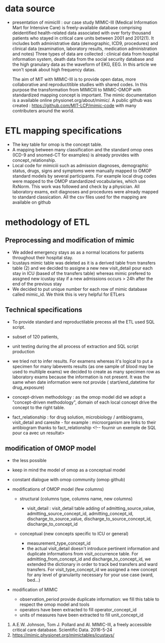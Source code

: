 # data source

- presentation of mimicIII : our case study
  MIMIC-III (Medical Information Mart for Intensive Care) is freely-available database comprising deidentified 
  health-related data associated with over forty thousand patients who stayed in critical care units between 2001 and 2012(1).
  It includes both administrative data (demographic, ICD9, procedures) and clinical data (examination, laboratory results, medication administration and notes)
  Three types of data are collected : clinical data from hospital information system, death data from the social security database
  and the high granulary data as the waveform of EKG, EEG.
  In this article we won't speak about high frequency datas. 

  The aim of MIT with MIMIC-III is to provide open datas, more collaborative and reproductitible studies with shared codes. 
  In this purpose the transformation from MIMICIII to MIMIC-OMOP with standardized mapping concept is important.
  The mimic documentation is a available online physionet.org/about/mimic/. 
  A public github was created : https://github.com/MIT-LCP/mimic-code with many contributers around the world. 

# ETL mapping specifications
- The key table for omop is the concept table.
- A mapping between many classification and the standard omop ones (ICD-9 and snomed-CT for examples) is already provides with concept_relationship.
- Local code for mimiciii such as admission diagnoses, demographic status, drugs, signs and symptoms were manually mapped to OMOP standard models by several participants. For example local drug codes were mapped to the OMOP standardized vocabularies, which use RxNorm. This work was followed and check by a physician. All laboratory exams, exit diagnoses and procedures were already mapped to standard classication. All the csv files used for the mapping are available on github
	
# methodology of ETL

## Preprocessing and modification of mimic

- We added emergency stays as as a normal locations for patients throughout their hospital stay.
- Icustays mimic table was deleted as it is a derived table from transfers table (2) and we decided to assigne a new new visit_detail pour each stay in ICU (based of the transfers table) whereas mimic prefered to assgned new icustay stay if a new admissions occurs > 24h after the end of the previous stay
- We decided to put unique number for each row of mimic database  called mimic_id. We think this is very helpful for ETLers

## Technical specifications
- To provide standard and reproductilable precess all the ETL used SQL script.
- subset of 120 patients, 
- unit testing during the all process of extraction and SQL script production

- we tried  not to infer results. For examens whereas it's logical to put a specimen for many labevents results (as one sample of blood may be used to multilple exams) we decided to create as many specimen row as laboratory exams because the information is not present. It was the same when date information were not provide ( start/end_datetime for drug_exposure)

- concept-driven methodology : as the omop model did we adopt a "concept-driven methodology", domain of each local concept drive the concept to the right table.

- fact_relationship : for drug solution, microbiology / antibiograms, visit_detail and caresite
		- for example : microorganism are links to their antibiogram thanks to fact_relationship
		  <!-- fournir un exemple de SQL pour ca avec un resultat>

## modification of OMOP model
- the less possible
- keep in mind the model of omop as a conceptual model
- constant dialogue with omop community (omop github) 

- modifications of OMOP model (few columns) 
	- structural (columns type, columns name, new columns)
		- visit_detail : visit_detail table adding of admitting_source_value, admitting_source_concept_id, admitting_concept_id, discharge_to_source_value, discharge_to_source_concept_id, discharge_to_concept_id

	- conceptual (new concepts specific to ICU or general)
		- measurement_type_concept_id
		- the actual visit_detail doesn't introduce pertinent information and duplicate informations from visit_occurrence table. For admitting_from_concept_id and discharge_to_concept_id, we extended the dictionary in order to track bed transfers and ward transfers. For visit_type_concept_id we assigned a new concept for any level of granularity necessary for your use case (ward, bed...) 
		<!-- Fournir un example de visit_detail-->

- modification of MIMIC
	- observation_period provide duplicate information: we fill this table to respect the omop model and tools
	- operators have been extracted to fill operator_concept_id
	- units of measures have been extracted to fill unit_concept_id
	
1. A.E.W. Johnson, Tom J. Pollard and Al. MIMIC-III, a freely accessible critical care database. Scientific Data. 2016-5-24
2. https://mimic.physionet.org/mimictables/icustays/





